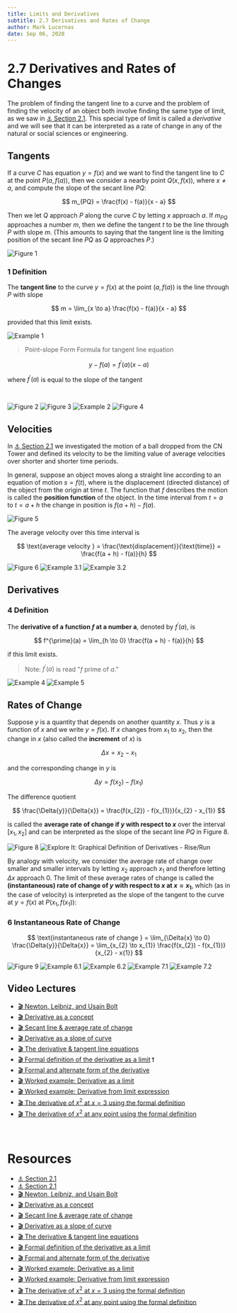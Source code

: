 ```yaml
---
title: Limits and Derivatives
subtitle: 2.7 Derivatives and Rates of Change
author: Mark Lucernas
date: Sep 06, 2020
---
```



# 2.7 Derivatives and Rates of Changes

The problem of finding the tangent line to a curve and the problem of finding
the velocity of an object both involve finding the same type of limit, as we saw
in [⚓ Section 2.1](ch-2-1#the-tangent-line-and-velocity-problem). This special
type of limit is called a _derivative_ and we will see that it can be interpreted
as a rate of change in any of the natural or social sciences or engineering.

## Tangents

If a curve $C$ has equation $y = f(x)$ and we want to find the tangent line to
$C$ at the point $P(a, f(a))$, then we consider a nearby point $Q(x, f(x))$,
where $x \neq a$, and compute the slope of the secant line $PQ$:

$$
m_{PQ} = \frac{f(x) - f(a)}{x - a}
$$

Then we let $Q$ approach $P$ along the curve $C$ by letting $x$ approach $a$. If
$m_{PQ}$ approaches a number $m$, then we define the $\text{tangent } t$ to be
the line through $P$ with slope $m$. (This amounts to saying that the tangent
line is the limiting position of the secant line $PQ$ as $Q$ approaches $P$.)

![Figure 1](../../../../../files/fall-2020/MATH-150/chapter-2/2.7_figure-1.png)

### 1 Definition

The **tangent line** to the curve $y = f(x)$ at the point $(a, f(a))$ is the
line through $P$ with slope

$$
m = \lim_{x \to a} \frac{f(x) - f(a)}{x - a}
$$

provided that this limit exists.

![Example 1](../../../../../files/fall-2020/MATH-150/chapter-2/2.7_example-1.png)

> Point-slope Form Formula for tangent line equation

$$
y - f(a) = f^{\prime}(a)(x - a)
$$

where $f^{\prime}(a)$ is equal to the slope of the tangent

<br>

![Figure 2](../../../../../files/fall-2020/MATH-150/chapter-2/2.7_figure-2.png)
![Figure 3](../../../../../files/fall-2020/MATH-150/chapter-2/2.7_figure-3.png)
![Example 2](../../../../../files/fall-2020/MATH-150/chapter-2/2.7_example-2.png)
![Figure 4](../../../../../files/fall-2020/MATH-150/chapter-2/2.7_figure-4.png)

## Velocities

In [⚓ Section 2.1](ch-2-1#the-velocity-problem) we investigated the motion of a ball dropped from the CN Tower
and defined its velocity to be the limiting value of average velocities over
shorter and shorter time periods.

In general, suppose an object moves along a straight line according to an
equation of motion $s = f(t)$, where is the displacement (directed distance) of
the object from the origin at time $t$. The function that $f$ describes the
motion is called the **position function** of the object. In the time interval
from $t = a$ to $t = a + h$ the change in position is $f(a + h) - f(a)$.

![Figure 5](../../../../../files/fall-2020/MATH-150/chapter-2/2.7_figure-5.png)

The average velocity over this time interval is

$$
\text{average velocity } = \frac{\text{displacement}}{\text{time}} = \frac{f(a + h) - f(a)}{h}
$$

![Figure 6](../../../../../files/fall-2020/MATH-150/chapter-2/2.7_figure-6.png)
![Example 3.1](../../../../../files/fall-2020/MATH-150/chapter-2/2.7_example-3.1.png)
![Example 3.2](../../../../../files/fall-2020/MATH-150/chapter-2/2.7_example-3.2.png)

## Derivatives

### 4 Definition

The **derivative of a function $f$ at a number a**, denoted by $f^{\prime}(a)$,
is

$$
f^{\prime}(a) = \lim_{h \to 0} \frac{f(a + h) - f(a)}{h}
$$

if this limit exists.

> Note: $f^{\prime}(a)$ is read "$f$ prime of $a$."

![Example 4](../../../../../files/fall-2020/MATH-150/chapter-2/2.7_example-4.png)
![Example 5](../../../../../files/fall-2020/MATH-150/chapter-2/2.7_example-5.png)

## Rates of Change

Suppose $y$ is a quantity that depends on another quantity $x$. Thus $y$ is a
function of $x$ and we write $y = f(x)$. If $x$ changes from $x_{1}$ to $x_{2}$,
then the change in $x$ (also called the **increment** of $x$) is

$$
\Delta{x} = x_{2} - x_{1}
$$

and the corresponding change in $y$ is

$$
\Delta{y} = f(x_{2}) - f(x_{1})
$$

The difference quotient

$$
\frac{\Delta{y}}{\Delta{x}} = \frac{f(x_{2}) - f(x_{1})}{x_{2} - x_{1}}
$$

is called the **average rate of change if $y$ with respect to $x$** over the
interval $[x_{1}, x_{2}]$ and can be interpreted as the slope of the secant line
$PQ$ in Figure 8.

![Figure 8](../../../../../files/fall-2020/MATH-150/chapter-2/2.7_figure-8.png)
![Explore It: Graphical Definition of Derivatives - Rise/Run](../../../../../files/fall-2020/MATH-150/chapter-2/2.7_explore-it.png)

By analogy with velocity, we consider the average rate of change over smaller
and smaller intervals by letting $x_{2}$ approach $x_{1}$ and therefore letting
$\Delta{x}$ approach $0$. The limit of these average rates of change is called
the **(instantaneous) rate of change of $y$ with respect to $x$ at $x =
x_{1}$**, which (as in the case of velocity) is interpreted as the slope of the
tangent to the curve at $y = f(x)$ at $P(x_{1}, f(x_{1}))$:

### 6 Instantaneous Rate of Change

$$
\text{instantaneous rate of change } = \lim_{\Delta{x} \to 0} \frac{\Delta{y}}{\Delta{x}} = \lim_{x_{2} \to x_{1}} \frac{f(x_{2}) - f(x_{1})}{x_{2} - x{1}}
$$

![Figure 9](../../../../../files/fall-2020/MATH-150/chapter-2/2.7_figure-9.png)
![Example 6.1](../../../../../files/fall-2020/MATH-150/chapter-2/2.7_example-6.1.png)
![Example 6.2](../../../../../files/fall-2020/MATH-150/chapter-2/2.7_example-6.2.png)
![Example 7.1](../../../../../files/fall-2020/MATH-150/chapter-2/2.7_example-7.1.png)
![Example 7.2](../../../../../files/fall-2020/MATH-150/chapter-2/2.7_example-7.2.png)


## Video Lectures

- [🎬 Newton, Leibniz, and Usain Bolt](https://www.khanacademy.org/math/ap-calculus-ab/ab-differentiation-1-new/ab-2-1/v/newton-leibniz-and-usain-bolt)
- [🎬 Derivative as a concept](https://www.khanacademy.org/math/ap-calculus-ab/ab-differentiation-1-new/ab-2-1/v/derivative-as-a-concept)
- [🎬 Secant line & average rate of change](https://www.khanacademy.org/math/ap-calculus-ab/ab-differentiation-1-new/ab-2-1/v/secant-lines-and-average-rate-of-change)
- [🎬 Derivative as a slope of curve](https://www.khanacademy.org/math/ap-calculus-ab/ab-differentiation-1-new/ab-2-1/v/derivative-as-slope-of-curve)
- [🎬 The derivative & tangent line equations](https://www.khanacademy.org/math/ap-calculus-ab/ab-differentiation-1-new/ab-2-1/v/derivative-as-slope-of-tangent-line)
- [🎬 Formal definition of the derivative as a limit](https://www.khanacademy.org/math/ap-calculus-ab/ab-differentiation-1-new/ab-2-2/v/calculus-derivatives-1-new-hd-version) ❗
- [🎬 Formal and alternate form of the derivative](https://www.khanacademy.org/math/ap-calculus-ab/ab-differentiation-1-new/ab-2-2/v/alternate-form-of-the-derivative)
- [🎬 Worked example: Derivative as a limit](https://www.khanacademy.org/math/ap-calculus-ab/ab-differentiation-1-new/ab-2-2/v/formal-and-alternate-form-of-the-derivative-for-ln-x)
- [🎬 Worked example: Derivative from limit expression](https://www.khanacademy.org/math/ap-calculus-ab/ab-differentiation-1-new/ab-2-2/v/formal-and-alternate-form-of-the-derivative-example-1)
- [🎬 The derivative of $x^{2}$ at $x = 3$ using the formal definition](https://www.khanacademy.org/math/ap-calculus-ab/ab-differentiation-1-new/ab-2-2/v/calculus-derivatives-2-new-hd-version)
- [🎬 The derivative of $x^{2}$ at any point using the formal definition](https://www.khanacademy.org/math/ap-calculus-ab/ab-differentiation-1-new/ab-2-2/v/calculus-derivatives-2-5-new-hd-version)


<br>

# Resources

- [⚓ Section 2.1](ch-2-1#the-tangent-line-and-velocity-problem)
- [⚓ Section 2.1](ch-2-1#the-velocity-problem)
- [🎬 Newton, Leibniz, and Usain Bolt](https://www.khanacademy.org/math/ap-calculus-ab/ab-differentiation-1-new/ab-2-1/v/newton-leibniz-and-usain-bolt)
- [🎬 Derivative as a concept](https://www.khanacademy.org/math/ap-calculus-ab/ab-differentiation-1-new/ab-2-1/v/derivative-as-a-concept)
- [🎬 Secant line & average rate of change](https://www.khanacademy.org/math/ap-calculus-ab/ab-differentiation-1-new/ab-2-1/v/secant-lines-and-average-rate-of-change)
- [🎬 Derivative as a slope of curve](https://www.khanacademy.org/math/ap-calculus-ab/ab-differentiation-1-new/ab-2-1/v/derivative-as-slope-of-curve)
- [🎬 The derivative & tangent line equations](https://www.khanacademy.org/math/ap-calculus-ab/ab-differentiation-1-new/ab-2-1/v/derivative-as-slope-of-tangent-line)
- [🎬 Formal definition of the derivative as a limit](https://www.khanacademy.org/math/ap-calculus-ab/ab-differentiation-1-new/ab-2-2/v/calculus-derivatives-1-new-hd-version)
- [🎬 Formal and alternate form of the derivative](https://www.khanacademy.org/math/ap-calculus-ab/ab-differentiation-1-new/ab-2-2/v/alternate-form-of-the-derivative)
- [🎬 Worked example: Derivative as a limit](https://www.khanacademy.org/math/ap-calculus-ab/ab-differentiation-1-new/ab-2-2/v/formal-and-alternate-form-of-the-derivative-for-ln-x)
- [🎬 Worked example: Derivative from limit expression](https://www.khanacademy.org/math/ap-calculus-ab/ab-differentiation-1-new/ab-2-2/v/formal-and-alternate-form-of-the-derivative-example-1)
- [🎬 The derivative of $x^{2}$ at $x = 3$ using the formal definition](https://www.khanacademy.org/math/ap-calculus-ab/ab-differentiation-1-new/ab-2-2/v/calculus-derivatives-2-new-hd-version)
- [🎬 The derivative of $x^{2}$ at any point using the formal definition](https://www.khanacademy.org/math/ap-calculus-ab/ab-differentiation-1-new/ab-2-2/v/calculus-derivatives-2-5-new-hd-version)

